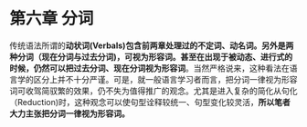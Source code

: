 # 第六章 分词

传统语法所谓的**动状词(Verbals)包含前两章处理过的不定词、动名词。另外是两种分词（现在分词与过去分词)，可视为形容词。甚至在出现于被动态、进行式的时候，仍然可以把过去分词、现在分词视为形容词**。当然严格说来，这种看法在语言学的区分上并不十分严谨。可是，就一般语言学习者而言，把分词一律视为形容词可收驾简驭繁的效果，仍不失为值得推广的观念。尤其是进入复杂的简化从句化（Reduction)时，这种观念可以使句型诠释较统一、句型变化较灵活，**所以笔者大力主张把分词一律视为形容词。**